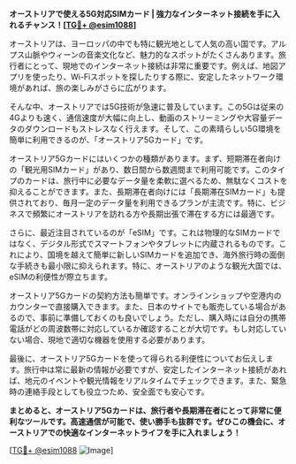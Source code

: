 **オーストリアで使える5G対応SIMカード | 強力なインターネット接続を手に入れるチャンス！[[TG💪+ @esim1088](https://t.me/s/esim1088)]**

オーストリアは、ヨーロッパの中でも特に観光地として人気の高い国です。アルプス山脈やウィーンの音楽文化など、魅力的なスポットがたくさんあります。旅行者にとって、現地でのインターネット接続は非常に重要です。例えば、地図アプリを使ったり、Wi-Fiスポットを探したりする際に、安定したネットワーク環境があれば、旅の楽しみがさらに広がります。

そんな中、オーストリアでは5G技術が急速に普及しています。この5Gは従来の4Gよりも速く、通信速度が大幅に向上し、動画のストリーミングや大容量データのダウンロードもストレスなく行えます。そして、この素晴らしい5G環境を簡単に利用できるのが、「オーストリア5Gカード」です。

オーストリア5Gカードにはいくつかの種類があります。まず、短期滞在者向けの「観光用SIMカード」があり、数日間から数週間まで利用可能です。このタイプのカードは、旅行中に必要なデータ量を柔軟に選べるため、無駄なくコストを抑えることができます。また、長期滞在者向けには「長期滞在SIMカード」も提供されており、毎月一定のデータ量を利用できるプランが主流です。特に、ビジネスで頻繁にオーストリアを訪れる方や長期出張で滞在する方には最適です。

さらに、最近注目されているのが「eSIM」です。これは物理的なSIMカードではなく、デジタル形式でスマートフォンやタブレットに内蔵されるものです。これにより、国境を越えて簡単に新しいSIMカードを追加でき、海外旅行時の面倒な手続きも最小限に抑えられます。特に、オーストリアのような観光大国では、eSIMの利便性が際立ちます。

オーストリア5Gカードの契約方法も簡単です。オンラインショップや空港内のカウンターで直接購入できます。また、日本のサイトでも販売している場合があるので、事前に準備しておくのも良いでしょう。ただし、購入時には自分の携帯電話がどの周波数帯に対応しているか確認することが大切です。もし対応していない場合、現地で適切な機器を使用する必要があります。

最後に、オーストリア5Gカードを使って得られる利便性についてお伝えします。旅行中は常に最新の情報が必要ですが、安定したインターネット接続があれば、地元のイベントや観光情報をリアルタイムでチェックできます。また、緊急時の連絡手段としても役立つため、安全面でも安心です。

**まとめると、オーストリア5Gカードは、旅行者や長期滞在者にとって非常に便利なツールです。高速通信が可能で、使い勝手も抜群です。ぜひこの機会に、オーストリアでの快適なインターネットライフを手に入れましょう！**

[[TG💪+ @esim1088](https://t.me/s/esim1088) ![Image](https://i.postimg.cc/Y0z9fWf4/image.png)]